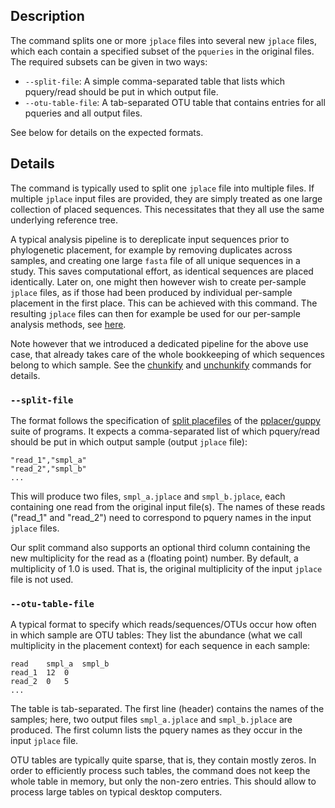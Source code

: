 ## Description

The command splits one or more `jplace` files into several new `jplace` files, which each
contain a specified subset of the `pqueries` in the original files.
The required subsets can be given in two ways:

  * `--split-file`: A simple comma-separated table that lists which pquery/read
    should be put in which output file.
  * `--otu-table-file`: A tab-separated OTU table that contains entries for all pqueries
    and all output files.

See below for details on the expected formats.

## Details

The command is typically used to split one `jplace` file into multiple files.
If multiple `jplace` input files are provided, they are simply treated as one large collection
of placed sequences. This necessitates that they all use the same underlying reference tree.

A typical analysis pipeline is to dereplicate input sequences prior to phylogenetic placement,
for example by removing duplicates across samples, and creating one large `fasta` file of all
unique sequences in a study. This saves computational effort, as identical sequences are
placed identically. Later on, one might then however wish to create per-sample `jplace` files,
as if those had been produced by individual per-sample placement in the first place.
This can be achieved with this command. The resulting `jplace` files can then for example
be used for our per-sample analysis methods, see [here](../wiki).

Note however that we introduced a dedicated pipeline for the above use case,
that already takes care of the whole bookkeeping of which sequences belong to which sample.
See the [chunkify](../wiki/Subcommand:-chunkify) and [unchunkify](../wiki/Subcommand:-unchunkify)
commands for details.

### `--split-file`

The format follows the specification of
[split placefiles](http://matsen.github.io/pplacer/generated_rst/guppy.html#split-placefiles)
of the [pplacer/guppy](https://matsen.fhcrc.org/pplacer/) suite of programs.
It expects a comma-separated list of which pquery/read should be put in which output sample
(output `jplace` file):

    "read_1","smpl_a"
    "read_2","smpl_b"
    ...

This will produce two files, `smpl_a.jplace` and `smpl_b.jplace`, each containing one
read from the original input file(s). The names of these reads ("read_1" and "read_2")
need to correspond to pquery names in the input `jplace` files.

Our split command also supports an optional third column containing the new multiplicity
for the read as a (floating point) number. By default, a multiplicity of 1.0 is used.
That is, the original multiplicity of the input `jplace` file is not used.

### `--otu-table-file`

A typical format to specify which reads/sequences/OTUs occur how often in which sample
are OTU tables: They list the abundance (what we call multiplicity in the placement context)
for each sequence in each sample:

    read	smpl_a	smpl_b
    read_1	12	0
    read_2	0	5
    ...

The table is tab-separated. The first line (header) contains the names of the samples;
here, two output files `smpl_a.jplace` and `smpl_b.jplace` are produced.
The first column lists the pquery names as they occur in the input `jplace` file.

OTU tables are typically quite sparse, that is, they contain mostly zeros.
In order to efficiently process such tables, the command does not keep the whole table in memory,
but only the non-zero entries. This should allow to process large tables on typical desktop
computers.
